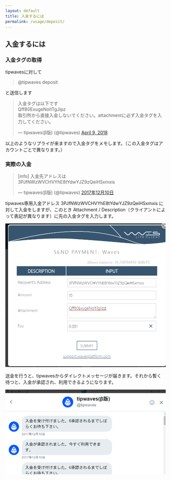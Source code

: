 ```yaml
---
layout: default
title: 入金するには
permalink: /usage/deposit/
---
```


## 入金するには

### 入金タグの取得
tipwavesに対して
> @tipwaves deposit

と送信します

<blockquote class="twitter-tweet" data-partner="tweetdeck"><p lang="ja" dir="ltr">入金タグは以下です<br>Qff80ExugeNoltTgJipz<br>取引所から直接入金しないでください。attachmentに必ず入金タグを入力してください。</p>&mdash; tipwaves(β版) (@tipwaves) <a href="https://twitter.com/tipwaves/status/983179260784402435?ref_src=twsrc%5Etfw">April 9, 2018</a></blockquote><script async src="//platform.twitter.com/widgets.js" charset="utf-8"></script>

以上のようなリプライが来ますので入金タグをメモします。（この入金タグはアカウントごとで異なります。）

### 実際の入金
<blockquote class="twitter-tweet" data-lang="ja"><p lang="ja" dir="ltr">[info] 入金先アドレスは<br>3PJfNWzWVCHVYhE8tYdwYJZ9zQeiHSxmxis</p>&mdash; tipwaves(β版) (@tipwaves) <a href="https://twitter.com/tipwaves/status/939738236867317762?ref_src=twsrc%5Etfw">2017年12月10日</a></blockquote><script async src="//platform.twitter.com/widgets.js" charset="utf-8"></script>

tipwaves専用入金アドレス
3PJfNWzWVCHVYhE8tYdwYJZ9zQeiHSxmxis に対して入金をしますが、このとき Attachment / Description（クライアントによって表記が異なります）に先の入金タグを入力します。

![送金画面](/assets/images/deposit-send.png)

送金を行うと、tipwavesからダイレクトメッセージが届きます。それから暫く待つと、入金が承認され、利用できるようになります。

![DM受信](/assets/images/deposit-send-dm.png)
